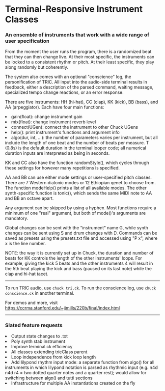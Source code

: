 <h1>Terminal-Responsive Instrument Classes</i></h1>
<h3> An ensemble of instruments that work with a wide range of user specification</h3>

From the moment the user runs the program,
        there is a randomized beat that they can then change live. At their
        most specific, the instruments can be locked to a consistent rhythm or
        pitch. At their least specific, they play along randomly but coherently.

The system also comes with an optional "conscience" log, the personification of TRIC.
        All input into the audio-side terminal results in feedback, either a
        description of the parsed command, waiting message, specialized tempo
        change reactions, or an error response.

There are five instruments: HH (hi-hat), CC (clap), KK (kick), BB (bass), and AA
        (arpeggiator). Each have four main functions:
        <li>gain(float): change instrument gain</li>
        <li>mix(float): change instrument reverb level</li>
        <li>connect(UGen): connect the instrument to other Chuck UGens</li>
        <li>help(): print instrument's functions and argument info</li>
        <li>algo(dur, int, ...): the number of parameters varies per instrument,
            but all include the length of one beat and the number of beats per
            measure. T (0.8s) is the default duration in the terminal looper
            code; all numerical duration inputs are interpreted as being in seconds.
        </li>

KK and CC also have the function randomStyle(), which cycles through these settings
        for however many repetitions is specified.

AA and BB can use either mode settings or user-specified pitch classes. There are
        7 Western diatonic modes or 12 Ethiopian qenet to choose from. The function
        modeHelp() prints a list of all available modes. The other synth-specific
        function is tonic(), which sends the same MIDI note to AA and BB an octave
        apart.

Any argument can be skipped by using a hyphen. Most functions require a minimum
        of one "real" argument, but both of mode()'s arguments are mandatory.

Global changes can be sent with the "instrument" name G, while synth changes can
        be sent using S and drum changes with D. Commands can be saved as presets
        using the presets.txt file and accessed using "P x", where x is the line
        number.

NOTE: the way it is currently set up in Chuck, the duration and number of beats for
        KK controls the length of the other instruments' loops. For example, giving
        the kick 5 beats and the other instruments 4 will result in the 5th beat
        playing the kick and bass (paused on its last note) while the clap
        and hi-hat tacet.

-------------
To run TRIC audio, use <code>chuck tri.ck</code>. To run the conscience log,
use <code>chuck conscience.ck</code> in another terminal.

For demos and more, visit <href>https://ccrma.stanford.edu/~jjmills/220b/final/index.html</href>

-------------
<h3>Slated feature requests</h3>
<li>Output state changes to .txt</li>
<li>Poly synth stab instrument</li>
<li>Improve terminal.ck efficiency</li>
<li>All classes extending tricClass parent</li>
<li>Loop independence from kick loop length</li>
<li>Add lilypond rhythm input mode: a separate function from algo() for all
    instruments in which lilypond notation is parsed as rhythmic input (e.g. n4d
    n4d r4 = two dotted quarter notes and a quarter rest); would allow for switching
    between algo() and tutti sections</li>
<li>Infrastructure for multiple AA instantiations created on the fly</li>